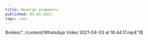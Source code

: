 ```yaml
---
title: Некогда ухаживать
published: 03.04.2021
tags: сэкс
---
```


$video("../content/WhatsApp Video 2021-04-03 at 18.44.17.mp4")$
